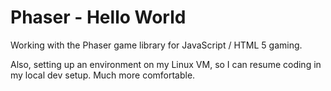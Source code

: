 
Phaser - Hello World
====================

Working with the Phaser game library for JavaScript / HTML 5 gaming.

Also, setting up an environment on my Linux VM, so I can resume coding in my
local dev setup.  Much more comfortable.


